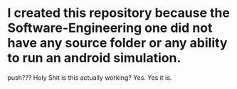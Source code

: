 # I created this repository because the Software-Engineering one did not have any source folder or any ability to run an android simulation.
push???
Holy Shit is this actually working?
Yes. Yes it is.